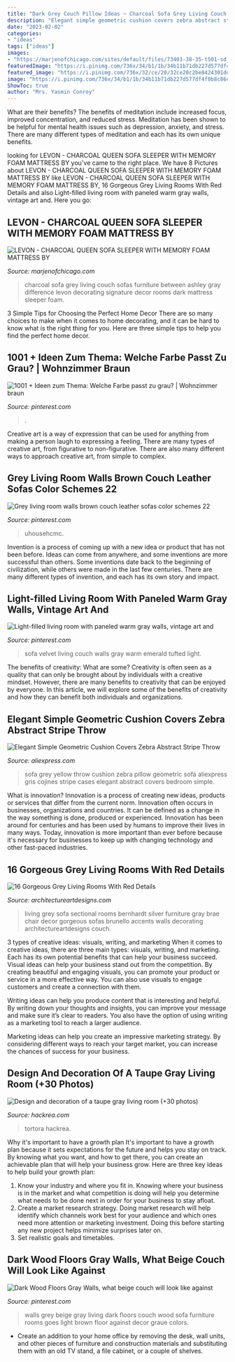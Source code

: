 ```yaml
---
title: "Dark Grey Couch Pillow Ideas ~ Charcoal Sofa Grey Living Couch Sofas Furniture Between Ashley Gray Difference Levon Decorating Signature Decor Rooms Dark Mattress Sleeper Foam"
description: "Elegant simple geometric cushion covers zebra abstract stripe throw"
date: "2023-02-02"
categories:
- "ideas"
tags: ["ideas"]
images:
- "https://marjenofchicago.com/sites/default/files/73403-38-35-t501-sd_2.jpg"
featuredImage: "https://i.pinimg.com/736x/34/b1/1b/34b11b71db227d577df4f0b8c86cd8bb.jpg"
featured_image: "https://i.pinimg.com/736x/32/ce/20/32ce20c2be8424301dd44203c77de976.jpg"
image: "https://i.pinimg.com/736x/34/b1/1b/34b11b71db227d577df4f0b8c86cd8bb.jpg"
ShowToc: true
author: "Mrs. Yasmin Conroy"
---
```



What are their benefits?
The benefits of meditation include increased focus, improved concentration, and reduced stress. Meditation has been shown to be helpful for mental health issues such as depression, anxiety, and stress. There are many different types of meditation and each has its own unique benefits.

	

		
looking for LEVON - CHARCOAL QUEEN SOFA SLEEPER WITH MEMORY FOAM MATTRESS BY you've came to the right place. We have 8 Pictures about LEVON - CHARCOAL QUEEN SOFA SLEEPER WITH MEMORY FOAM MATTRESS BY like LEVON - CHARCOAL QUEEN SOFA SLEEPER WITH MEMORY FOAM MATTRESS BY, 16 Gorgeous Grey Living Rooms With Red Details and also Light-filled living room with paneled warm gray walls, vintage art and. Here you go:
		
    
## LEVON - CHARCOAL QUEEN SOFA SLEEPER WITH MEMORY FOAM MATTRESS BY

<img loading=lazy src="https://marjenofchicago.com/sites/default/files/73403-38-35-t501-sd_2.jpg" onerror="this.onerror=null;this.src='https://tse1.mm.bing.net/th?id=OIP.xrrBQnKYMmXx_ugzkZF9MAHaE8&amp;pid=15.1';" alt="LEVON - CHARCOAL QUEEN SOFA SLEEPER WITH MEMORY FOAM MATTRESS BY">

_Source: marjenofchicago.com_

>charcoal sofa grey living couch sofas furniture between ashley gray difference levon decorating signature decor rooms dark mattress sleeper foam. 

	

3 Simple Tips for Choosing the Perfect Home Decor
There are so many choices to make when it comes to home decorating, and it can be hard to know what is the right thing for you. Here are three simple tips to help you find the perfect home decor.

    
## 1001 + Ideen Zum Thema: Welche Farbe Passt Zu Grau? | Wohnzimmer Braun

<img loading=lazy src="https://i.pinimg.com/736x/32/ce/20/32ce20c2be8424301dd44203c77de976.jpg" onerror="this.onerror=null;this.src='https://tse4.mm.bing.net/th?id=OIP._0P2Rx5RFAgIzZQe-H3fygHaFj&amp;pid=15.1';" alt="1001 + Ideen zum Thema: Welche Farbe passt zu grau? | Wohnzimmer braun">

_Source: pinterest.com_

>. 

	

Creative art is a way of expression that can be used for anything from making a person laugh to expressing a feeling. There are many types of creative art, from figurative to non-figurative. There are also many different ways to approach creative art, from simple to complex.

    
## Grey Living Room Walls Brown Couch Leather Sofas Color Schemes 22

<img loading=lazy src="https://i.pinimg.com/originals/fe/d9/3c/fed93c886427f47588adcc0856ce3e2d.jpg" onerror="this.onerror=null;this.src='https://tse4.mm.bing.net/th?id=OIP.6C40tf4EAvH2lw8z8n8cOwHaLG&amp;pid=15.1';" alt="Grey living room walls brown couch leather sofas color schemes 22">

_Source: pinterest.com_

>uhousehcmc. 

	

Invention is a process of coming up with a new idea or product that has not been before. Ideas can come from anywhere, and some inventions are more successful than others. Some inventions date back to the beginning of civilization, while others were made in the last few centuries. There are many different types of invention, and each has its own story and impact.

    
## Light-filled Living Room With Paneled Warm Gray Walls, Vintage Art And

<img loading=lazy src="https://i.pinimg.com/736x/a5/82/9e/a5829ef3f555f7b48270e7174554d1d1--green-velvet-sofa-green-couches.jpg" onerror="this.onerror=null;this.src='https://tse3.mm.bing.net/th?id=OIP.nMh7YUecV0WTQG8Q1D5BEwHaJ3&amp;pid=15.1';" alt="Light-filled living room with paneled warm gray walls, vintage art and">

_Source: pinterest.com_

>sofa velvet living couch walls gray warm emerald tufted light. 

	

The benefits of creativity: What are some?
Creativity is often seen as a quality that can only be brought about by individuals with a creative mindset. However, there are many benefits to creativity that can be enjoyed by everyone. In this article, we will explore some of the benefits of creativity and how they can benefit both individuals and organizations.

    
## Elegant Simple Geometric Cushion Covers Zebra Abstract Stripe Throw

<img loading=lazy src="https://ae01.alicdn.com/kf/HTB1FdhGKVXXXXX2XpXXq6xXFXXX6/Elegant-Simple-Geometric-Cushion-Covers-Zebra-Abstract-Stripe-Throw-Pillow-Cases-Yellow-Grey-Color-Bedroom-Sofa.jpg" onerror="this.onerror=null;this.src='https://tse1.mm.bing.net/th?id=OIP.38wYRJOUY-ypPgrD5nvUEgHaHa&amp;pid=15.1';" alt="Elegant Simple Geometric Cushion Covers Zebra Abstract Stripe Throw">

_Source: aliexpress.com_

>sofa grey yellow throw cushion zebra pillow geometric sofá aliexpress gris cojines stripe cases elegant abstract covers bedroom simple. 

	

What is innovation?
Innovation is a process of creating new ideas, products or services that differ from the current norm. Innovation often occurs in businesses, organizations and countries. It can be defined as a change in the way something is done, produced or experienced. 
Innovation has been around for centuries and has been used by humans to improve their lives in many ways. Today, innovation is more important than ever before because it's necessary for businesses to keep up with changing technology and other fast-paced industries.

    
## 16 Gorgeous Grey Living Rooms With Red Details

<img loading=lazy src="http://www.architectureartdesigns.com/wp-content/uploads/2016/05/9-43-630x630.jpg" onerror="this.onerror=null;this.src='https://tse2.mm.bing.net/th?id=OIP.5PjzWLYEVuCNeuliTv0e-QHaHa&amp;pid=15.1';" alt="16 Gorgeous Grey Living Rooms With Red Details">

_Source: architectureartdesigns.com_

>living grey sofa sectional rooms bernhardt silver furniture gray brae chair decor gorgeous sofas brunello accents walls decorating architectureartdesigns couch. 

	

3 types of creative ideas: visuals, writing, and marketing
When it comes to creative ideas, there are three main types: visuals, writing, and marketing. Each has its own potential benefits that can help your business succeed.
Visual ideas can help your business stand out from the competition. By creating beautiful and engaging visuals, you can promote your product or service in a more effective way. You can also use visuals to engage customers and create a connection with them.

Writing ideas can help you produce content that is interesting and helpful. By writing down your thoughts and insights, you can improve your message and make sure it’s clear to readers. You also have the option of using writing as a marketing tool to reach a larger audience.

Marketing ideas can help you create an impressive marketing strategy. By considering different ways to reach your target market, you can increase the chances of success for your business.

    
## Design And Decoration Of A Taupe Gray Living Room (+30 Photos)

<img loading=lazy src="https://www.hackrea.com/wp-content/uploads/2019/12/textiles-tauoe-grey-livingroom-4-768x493.jpg" onerror="this.onerror=null;this.src='https://tse3.mm.bing.net/th?id=OIP.2LczJeK7IiRlL40TEdNlDQHaEw&amp;pid=15.1';" alt="Design and decoration of a taupe gray living room (+30 photos)">

_Source: hackrea.com_

>tortora hackrea. 

	

Why it's important to have a growth plan
It's important to have a growth plan because it sets expectations for the future and helps you stay on track. By knowing what you want, and how to get there, you can create an achievable plan that will help your business grow. Here are three key ideas to help build your growth plan: 
1. Know your industry and where you fit in. Knowing where your business is in the market and what competition is doing will help you determine what needs to be done next in order for your business to stay afloat. 
2. Create a market research strategy. Doing market research will help identify which channels work best for your audience and which ones need more attention or marketing investment. Doing this before starting any new project helps minimize surprises later on. 
3. Set realistic goals and timetables.

    
## Dark Wood Floors Gray Walls, What Beige Couch Will Look Like Against

<img loading=lazy src="https://i.pinimg.com/736x/34/b1/1b/34b11b71db227d577df4f0b8c86cd8bb.jpg" onerror="this.onerror=null;this.src='https://tse4.mm.bing.net/th?id=OIP.oVwYntMo_7-VPkg8Qcgo0gHaHa&amp;pid=15.1';" alt="Dark Wood Floors Gray Walls, what beige couch will look like against">

_Source: pinterest.com_

>walls grey beige gray living dark floors couch wood sofa furniture rooms goes light brown floor against decor graue colors. 

	

- Create an addition to your home office by removing the desk, wall units, and other pieces of furniture and construction materials and substituting them with an old TV stand, a file cabinet, or a couple of shelves.

